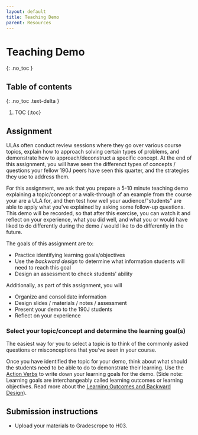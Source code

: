```yaml
---
layout: default
title: Teaching Demo
parent: Resources
---
```


# Teaching Demo
{: .no_toc }

## Table of contents
{: .no_toc .text-delta }

1. TOC
{:toc}


## Assignment 

ULAs often conduct review sessions where they go over various course topics, explain how to approach solving certain types of problems, and demonstrate how to approach/deconstruct a specific concept. At the end of this assignment, you will have seen the differenct types of concepts / questions your fellow 190J peers have seen this quarter, and the strategies they use to address them.

For this assignment, we ask that you prepare a 5-10 minute teaching demo explaining a topic/concept or a walk-through of an example from the course your are a ULA for, and then test how well your audience/"students" are able to apply what you've explained by asking some follow-up questions. This demo will be recorded, so that after this exercise, you can watch it and reflect on your experience, what you did well, and what you or would have liked to do differently during the demo / would like to do differently in the future.

The goals of this assignment are to:
* Practice identifying learning goals/objectives 
* Use the _backward design_ to determine what information students will need to reach this goal
* Design an assessment to check students' ability

Additionally, as part of this assignment, you will 
* Organize and consolidate information
* Design slides / materials / notes / assessment
* Present your demo to the 190J students
* Reflect on your experience

### Select your topic/concept and determine the learning goal(s)

The easiest way for you to select a topic is to think of the commonly asked questions or misconceptions that you've seen in your course.

Once you have identified the topic for your demo, think about what should the students need to be able to do to demonstrate their learning. Use the [Action Verbs](https://www.celt.iastate.edu/teaching/preparing-to-teach/tips-on-writing-course-goalslearning-outcomes-and-measureable-learning-objectives/) to write down your learning goals for the demo. (Side note: Learning goals are interchangeably called learning outcomes or learning objectives. Read more about the [Learning Outcomes and Backward Design](https://oia.arizona.edu/content/290)).

## Submission instructions
   
* Upload your materials to Gradescrope to H03.


